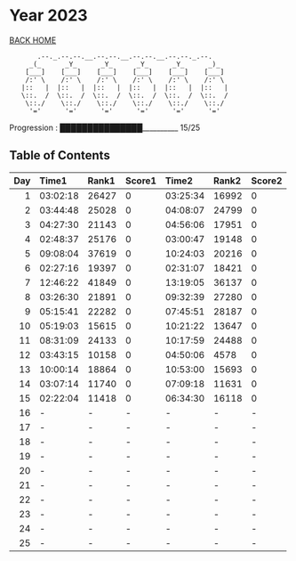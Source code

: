 # Year 2023

[BACK HOME](../README.md)

```Plain Text
       .--._.--.--.__.--.--.__.--.--.__.--.--._.--.
     _(_      _Y_      _Y_      _Y_      _Y_      _)_
    [___]    [___]    [___]    [___]    [___]    [___]
    /:' \    /:' \    /:' \    /:' \    /:' \    /:' \
   |::   |  |::   |  |::   |  |::   |  |::   |  |::   |
   \::.  /  \::.  /  \::.  /  \::.  /  \::.  /  \::.  /
    \::./    \::./    \::./    \::./    \::./    \::./
     '='      '='      '='      '='      '='      '='
```

Progression : ███████████████__________ 15/25

## Table of Contents

|   Day | Time1    | Rank1   | Score1   | Time2    | Rank2   | Score2   |
|------:|:---------|:--------|:---------|:---------|:--------|:---------|
|     1 | 03:02:18 | 26427   | 0        | 03:25:34 | 16992   | 0        |
|     2 | 03:44:48 | 25028   | 0        | 04:08:07 | 24799   | 0        |
|     3 | 04:27:30 | 21143   | 0        | 04:56:06 | 17951   | 0        |
|     4 | 02:48:37 | 25176   | 0        | 03:00:47 | 19148   | 0        |
|     5 | 09:08:04 | 37619   | 0        | 10:24:03 | 20216   | 0        |
|     6 | 02:27:16 | 19397   | 0        | 02:31:07 | 18421   | 0        |
|     7 | 12:46:22 | 41849   | 0        | 13:19:05 | 36137   | 0        |
|     8 | 03:26:30 | 21891   | 0        | 09:32:39 | 27280   | 0        |
|     9 | 05:15:41 | 22282   | 0        | 07:45:51 | 28187   | 0        |
|    10 | 05:19:03 | 15615   | 0        | 10:21:22 | 13647   | 0        |
|    11 | 08:31:09 | 24133   | 0        | 10:17:59 | 24488   | 0        |
|    12 | 03:43:15 | 10158   | 0        | 04:50:06 | 4578    | 0        |
|    13 | 10:00:14 | 18864   | 0        | 10:53:00 | 15693   | 0        |
|    14 | 03:07:14 | 11740   | 0        | 07:09:18 | 11631   | 0        |
|    15 | 02:22:04 | 11418   | 0        | 06:34:30 | 16118   | 0        |
|    16 | -        | -       | -        | -        | -       | -        |
|    17 | -        | -       | -        | -        | -       | -        |
|    18 | -        | -       | -        | -        | -       | -        |
|    19 | -        | -       | -        | -        | -       | -        |
|    20 | -        | -       | -        | -        | -       | -        |
|    21 | -        | -       | -        | -        | -       | -        |
|    22 | -        | -       | -        | -        | -       | -        |
|    23 | -        | -       | -        | -        | -       | -        |
|    24 | -        | -       | -        | -        | -       | -        |
|    25 | -        | -       | -        | -        | -       | -        |
